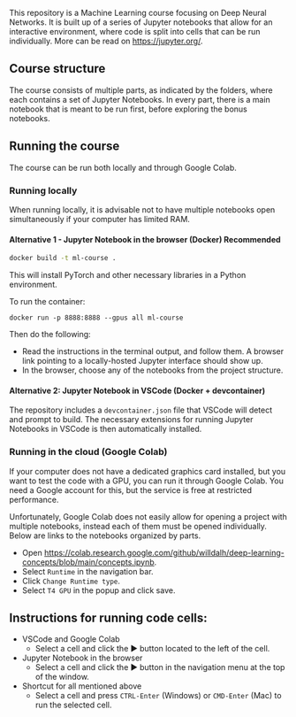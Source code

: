 This repository is a Machine Learning course focusing on Deep Neural Networks. It is built up of a series of Jupyter notebooks that allow for an interactive environment, where code is split into cells that can be run individually. More can be read on https://jupyter.org/. 

## Course structure
The course consists of multiple parts, as indicated by the folders, where each contains a set of Jupyter Notebooks. In every part, there is a main notebook that is meant to be run first, before exploring the bonus notebooks. 

## Running the course
The course can be run both locally and through Google Colab.



### Running locally
When running locally, it is advisable not to have multiple notebooks open simultaneously if your computer has limited RAM.

#### Alternative 1 - Jupyter Notebook in the browser (Docker)  **Recommended**

```bash
docker build -t ml-course .
```
This will install PyTorch and other necessary libraries in a Python environment.

To run the container:
```
docker run -p 8888:8888 --gpus all ml-course
```
Then do the following:
- Read the instructions in the terminal output, and follow them. A browser link pointing to a locally-hosted Jupyter interface should show up. 
- In the browser, choose any of the notebooks from the project structure. 

#### Alternative 2: Jupyter Notebook in VSCode (Docker + devcontainer)

The repository includes a `devcontainer.json` file that VSCode will detect and prompt to build. The necessary extensions for running Jupyter Notebooks in VSCode is then automatically installed. 

### Running in the cloud (Google Colab)
If your computer does not have a dedicated graphics card installed, but you want to test the code with a GPU, you can run it through Google Colab. You need a Google account for this, but the service is free at restricted performance. 

Unfortunately, Google Colab does not easily allow for opening a project with multiple notebooks, instead each of them must be opened individually. 
Below are links to the notebooks organized by parts.

[//]: # (Start of list)
[//]: # (End of list)


- Open https://colab.research.google.com/github/willdalh/deep-learning-concepts/blob/main/concepts.ipynb.
- Select `Runtime` in the navigation bar.
- Click `Change Runtime type`.
- Select `T4 GPU` in the popup and click save.


## Instructions for running code cells:
- VSCode and Google Colab
    - Select a cell and click the ▶️ button located to the left of the cell.
- Jupyter Notebook in the browser
    - Select a cell and click the ▶️ button in the navigation menu at the top of the window.
- Shortcut for all mentioned above
    - Select a cell and press `CTRL-Enter` (Windows) or `CMD-Enter` (Mac) to run the selected cell.
